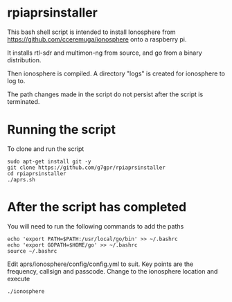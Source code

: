 # rpiaprsinstaller

This bash shell script is intended to install Ionosphere from https://github.com/cceremuga/ionosphere onto a raspberry pi.

It installs rtl-sdr and multimon-ng from source, and go from a binary distribution.

Then ionosphere is compiled. A directory "logs" is created for ionosphere to log to. 

The path changes made in the script do not persist after the script is terminated.

# Running the script

To clone and run the script

```
sudo apt-get install git -y
git clone https://github.com/g7gpr/rpiaprsinstaller 
cd rpiaprsinstaller
./aprs.sh
```

# After the script has completed

You will need to run the following commands to add the paths 

```
echo 'export PATH=$PATH:/usr/local/go/bin' >> ~/.bashrc
echo 'export GOPATH=$HOME/go' >> ~/.bashrc
source ~/.bashrc
```

Edit aprs/ionosphere/config/config.yml to suit. Key points are the frequency, callsign and passcode. Change to the ionosphere location and execute

```
./ionosphere
```


